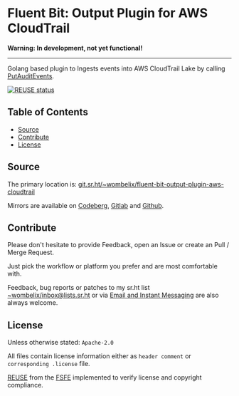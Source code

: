 <!--
SPDX-FileCopyrightText: 2024 Dominik Wombacher <dominik@wombacher.cc>

SPDX-License-Identifier: CC0-1.0
-->

# Fluent Bit: Output Plugin for AWS CloudTrail

**Warning: In development, not yet functional!**

-----

Golang based plugin to Ingests events into AWS CloudTrail Lake by calling
[PutAuditEvents](https://docs.aws.amazon.com/awscloudtraildata/latest/APIReference/API_PutAuditEvents.html).

[![REUSE status](https://api.reuse.software/badge/git.sr.ht/~wombelix/fluent-bit-output-plugin-aws-cloudtrail)](https://api.reuse.software/info/git.sr.ht/~wombelix/fluent-bit-output-plugin-aws-cloudtrail)

## Table of Contents

* [Source](#source)
* [Contribute](#contribute)
* [License](#license)

## Source

The primary location is:
[git.sr.ht/~wombelix/fluent-bit-output-plugin-aws-cloudtrail](https://git.sr.ht/~wombelix/fluent-bit-output-plugin-aws-cloudtrail)

Mirrors are available on
[Codeberg](https://codeberg.org/wombelix/fluent-bit-output-plugin-aws-cloudtrail),
[Gitlab](https://gitlab.com/wombelix/fluent-bit-output-plugin-aws-cloudtrail) and
[Github](https://github.com/wombelix/fluent-bit-output-plugin-aws-cloudtrail).

## Contribute

Please don't hesitate to provide Feedback,
open an Issue or create an Pull / Merge Request.

Just pick the workflow or platform you prefer and are most comfortable with.

Feedback, bug reports or patches to my sr.ht list
[~wombelix/inbox@lists.sr.ht](https://lists.sr.ht/~wombelix/inbox) or via
[Email and Instant Messaging](https://dominik.wombacher.cc/pages/contact.html)
are also always welcome.

## License

Unless otherwise stated: `Apache-2.0`

All files contain license information either as
`header comment` or `corresponding .license` file.

[REUSE](https://reuse.software) from the [FSFE](https://fsfe.org/)
implemented to verify license and copyright compliance.
